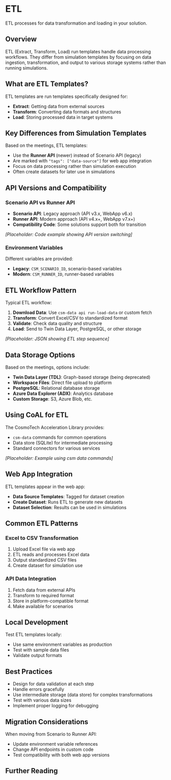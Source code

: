 # ETL

ETL processes for data transformation and loading in your solution.

## Overview

ETL (Extract, Transform, Load) run templates handle data processing workflows. They differ from simulation templates by focusing on data ingestion, transformation, and output to various storage systems rather than running simulations.

## What are ETL Templates?

ETL templates are run templates specifically designed for:
- **Extract**: Getting data from external sources
- **Transform**: Converting data formats and structures
- **Load**: Storing processed data in target systems

## Key Differences from Simulation Templates

Based on the meetings, ETL templates:
- Use the **Runner API** (newer) instead of Scenario API (legacy)
- Are marked with `"tags": ["data-source"]` for web app integration
- Focus on data processing rather than simulation execution
- Often create datasets for later use in simulations

## API Versions and Compatibility

### Scenario API vs Runner API
- **Scenario API**: Legacy approach (API v3.x, WebApp v6.x)
- **Runner API**: Modern approach (API v4.x+, WebApp v7.x+)
- **Compatibility Code**: Some solutions support both for transition

*[Placeholder: Code example showing API version switching]*

### Environment Variables
Different variables are provided:
- **Legacy**: `CSM_SCENARIO_ID`, scenario-based variables
- **Modern**: `CSM_RUNNER_ID`, runner-based variables

## ETL Workflow Pattern

Typical ETL workflow:
1. **Download Data**: Use `csm-data api run-load-data` or custom fetch
2. **Transform**: Convert Excel/CSV to standardized format
3. **Validate**: Check data quality and structure
4. **Load**: Send to Twin Data Layer, PostgreSQL, or other storage

*[Placeholder: JSON showing ETL step sequence]*

## Data Storage Options

Based on the meetings, options include:
- **Twin Data Layer (TDL)**: Graph-based storage (being deprecated)
- **Workspace Files**: Direct file upload to platform
- **PostgreSQL**: Relational database storage
- **Azure Data Explorer (ADX)**: Analytics database
- **Custom Storage**: S3, Azure Blob, etc.

## Using CoAL for ETL

The CosmoTech Acceleration Library provides:
- `csm-data` commands for common operations
- Data store (SQLite) for intermediate processing
- Standard connectors for various services

*[Placeholder: Example using csm data commands]*

## Web App Integration

ETL templates appear in the web app:
- **Data Source Templates**: Tagged for dataset creation
- **Create Dataset**: Runs ETL to generate new datasets
- **Dataset Selection**: Results can be used in simulations

## Common ETL Patterns

### Excel to CSV Transformation
1. Upload Excel file via web app
2. ETL reads and processes Excel data
3. Output standardized CSV files
4. Create dataset for simulation use

### API Data Integration
1. Fetch data from external APIs
2. Transform to required format
3. Store in platform-compatible format
4. Make available for scenarios

## Local Development

Test ETL templates locally:
- Use same environment variables as production
- Test with sample data files
- Validate output formats

## Best Practices

- Design for data validation at each step
- Handle errors gracefully
- Use intermediate storage (data store) for complex transformations
- Test with various data sizes
- Implement proper logging for debugging

## Migration Considerations

When moving from Scenario to Runner API:
- Update environment variable references
- Change API endpoints in custom code
- Test compatibility with both web app versions

## Further Reading

